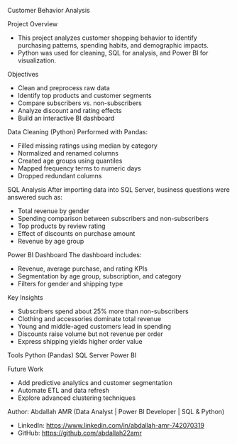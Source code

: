 Customer Behavior Analysis

Project Overview
- This project analyzes customer shopping behavior to identify purchasing patterns, spending habits, and demographic impacts.
- Python was used for cleaning, SQL for analysis, and Power BI for visualization.

Objectives
- Clean and preprocess raw data
- Identify top products and customer segments
- Compare subscribers vs. non-subscribers
- Analyze discount and rating effects
- Build an interactive BI dashboard

Data Cleaning (Python)
Performed with Pandas:
- Filled missing ratings using median by category
- Normalized and renamed columns
- Created age groups using quantiles
- Mapped frequency terms to numeric days
- Dropped redundant columns

SQL Analysis
After importing data into SQL Server, business questions were answered such as:
- Total revenue by gender
- Spending comparison between subscribers and non-subscribers
- Top products by review rating
- Effect of discounts on purchase amount
- Revenue by age group

Power BI Dashboard
The dashboard includes:
- Revenue, average purchase, and rating KPIs
- Segmentation by age group, subscription, and category
- Filters for gender and shipping type

Key Insights
- Subscribers spend about 25% more than non-subscribers
- Clothing and accessories dominate total revenue
- Young and middle-aged customers lead in spending
- Discounts raise volume but not revenue per order
- Express shipping yields higher order value

Tools
Python (Pandas)
SQL Server
Power BI

Future Work
- Add predictive analytics and customer segmentation
- Automate ETL and data refresh
- Explore advanced clustering techniques

Author:
Abdallah AMR
(Data Analyst | Power BI Developer | SQL & Python)
- LinkedIn: https://www.linkedin.com/in/abdallah-amr-742070319
- GitHub: https://github.com/abdallah22amr
